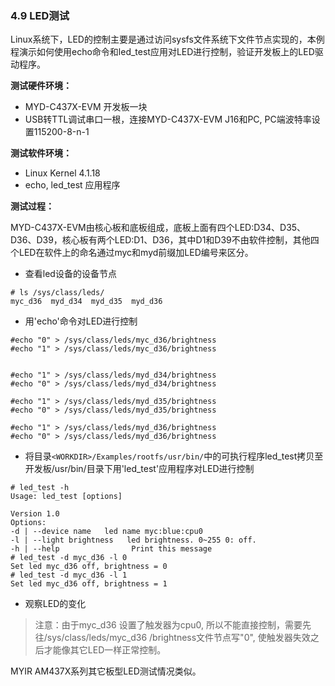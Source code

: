 ### 4.9 LED测试

Linux系统下，LED的控制主要是通过访问sysfs文件系统下文件节点实现的，本例程演示如何使用echo命令和led\_test应用对LED进行控制，验证开发板上的LED驱动程序。

**测试硬件环境：**

* MYD-C437X-EVM 开发板一块  
* USB转TTL调试串口一根，连接MYD-C437X-EVM J16和PC, PC端波特率设置115200-8-n-1

**测试软件环境：**

* Linux Kernel 4.1.18   
* echo, led\_test 应用程序  

**测试过程：**

MYD-C437X-EVM由核心板和底板组成，底板上面有四个LED:D34、D35、D36、D39，核心板有两个LED:D1、D36，其中D1和D39不由软件控制，其他四个LED在软件上的命名通过myc和myd前缀加LED编号来区分。

* 查看led设备的设备节点  

```
# ls /sys/class/leds/
myc_d36  myd_d34  myd_d35  myd_d36
```

* 用'echo'命令对LED进行控制  

```
#echo "0" > /sys/class/leds/myc_d36/brightness
#echo "1" > /sys/class/leds/myc_d36/brightness


#echo "1" > /sys/class/leds/myd_d34/brightness
#echo "0" > /sys/class/leds/myd_d34/brightness

#echo "1" > /sys/class/leds/myd_d35/brightness
#echo "0" > /sys/class/leds/myd_d35/brightness

#echo "1" > /sys/class/leds/myd_d36/brightness
#echo "0" > /sys/class/leds/myd_d36/brightness
```

* 将目录`<WORKDIR>/Examples/rootfs/usr/bin/`中的可执行程序led\_test拷贝至开发板/usr/bin/目录下用'led\_test'应用程序对LED进行控制   

```
# led_test -h
Usage: led_test [options]

Version 1.0
Options:
-d | --device name   led name myc:blue:cpu0
-l | --light brightness   led brightness. 0~255 0: off.
-h | --help                Print this message
# led_test -d myc_d36 -l 0
Set led myc_d36 off, brightness = 0
# led_test -d myc_d36 -l 1
Set led myc_d36 off, brightness = 1
```

* 观察LED的变化  

> 注意：由于myc\_d36 设置了触发器为cpu0, 所以不能直接控制，需要先往/sys/class/leds/myc\_d36 /brightness文件节点写"0", 使触发器失效之后才能像其它LED一样正常控制。

MYIR AM437X系列其它板型LED测试情况类似。

